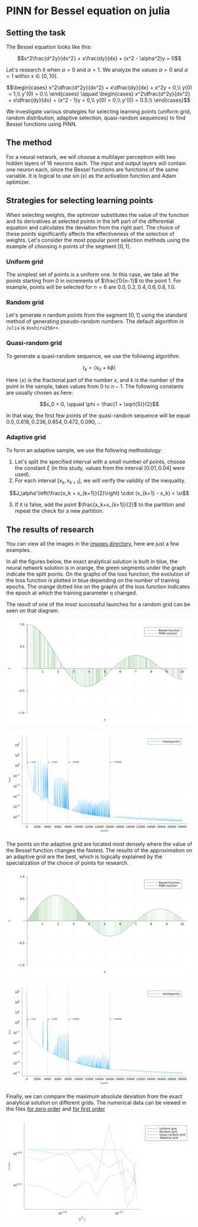 # PINN for Bessel equation on julia

## Setting the task
The Bessel equation looks like this:

$$x^2\frac{d^2y}{dx^2} + x\frac{dy}{dx} + (x^2 - \alpha^2)y = 0$$

Let's research it when $\alpha = 0$ and $\alpha = 1$.
We analyze the values $\alpha = 0$ and $\alpha = 1$ within $x \in [0, 10]$.

```math
\begin{cases}
	x^2\dfrac{d^2y}{dx^2} + x\dfrac{dy}{dx} + x^2y = 0,\\
    y(0) = 1,\\
    y'(0) = 0.\\
\end{cases}

\qquad

\begin{cases}
	x^2\dfrac{d^2y}{dx^2} + x\dfrac{dy}{dx} + (x^2 - 1)y = 0,\\
    y(0) = 0,\\
    y'(0) = 0.5.\\
\end{cases}
```

We investigate various strategies for selecting learning points (uniform grid,
random distribution, adaptive selection, quasi-random sequences) to find Bessel
functions using PINN.

## The method

For a neural network, we will choose a multilayer perceptron with two hidden layers
of $16$ neurons each. The input and output layers will contain one neuron each, since
the Bessel functions are functions of the same variable. It is logical to use $\sin(x)$
as the activation function and Adam optimizer.

## Strategies for selecting learning points

When selecting weights, the optimizer substitutes the value of the function and its
derivatives at selected points in the left part of the differential equation and calculates
the deviation from the right part. The choice of these points significantly affects the
effectiveness of the selection of weights. Let's consider the most popular point selection
methods using the example of choosing $n$ points of the segment $[0, 1]$.

### Uniform grid

The simplest set of points is a uniform one. In this case, we take all the points starting
from $0$ in increments of $\frac{1}{n-1}$ to the point $1$. For example, points will be
selected for $n = 6$ are $0.0, 0.2, 0.4, 0.6, 0.8, 1.0$.

### Random grid

Let's generate $n$ random points from the segment $[0, 1]$ using the standard method of
generating pseudo-random numbers. The default algorithm in `Julia` is `Xoshiro256++`.

### Quasi-random grid

To generate a quasi-random sequence, we use the following algorithm:

$$t_k = \langle s_0 + k\phi \rangle$$

Here $\langle x \rangle$ is the fractional part of the number $x$, and $k$ is the number of the point
in the sample, takes values from $0$ to $n - 1$. The following constants are usually
chosen as here:

$$s_0 = 0, \qquad \phi = \frac{1 + \sqrt{5}}{2}$$

In that way, the first few points of the quasi-random sequence will be equal $0.0, 0.618,
0.236, 0.854, 0.472, 0.090, \dots$

### Adaptive grid

To form an adaptive sample, we use the following methodology:

1. Let's split the specified interval with a small number of points, choose the constant $\xi$
(in this study, values from the interval $[0.01, 0.04]$ were used).
2. For each interval $[x_k, x_{k+1}]$, we will verify the validity of the inequality.
```math
J_\alpha'\left(\frac{x_k + x_{k+1}}{2}\right) \cdot (x_{k+1} - x_k) < \xi
```
3. If it is false, add the point $\frac{x_k+x_{k+1}}{2}$ to the partition and repeat the check
for a new partition.

## The results of research

You can view all the images in the [images directory](images), here are just a few examples.

In all the figures below, the exact analytical solution is built in blue, the neural network
solution is in orange, the green segments under the graph indicate the split points. On the graphs
of the loss function, the evolution of the loss function is plotted in blue depending on the number
of training epochs. The orange dotted line on the graphs of the loss function indicates the epoch at
which the training parameter $\eta$ changed.

The result of one of the most successful launches for a random grid can be seen on that diagram.

![Random grid image](./images/random/Bessel_0_random.png "Bessel 0 random diagram")

![Random grid loss](./images/random/loss_0_random.png "Bessel 0 random loss diagram")

The points on the adaptive grid are located most densely where the value of the Bessel function
changes the fastest. The results of the approximation on an adaptive grid are the best, which is
logically explained by the specialization of the choice of points for research.

![Adaptive grid image](./images/adaptive/Bessel_1_adaptive.png "Bessel 1 adaptive diagram")

![Adaptive grid loss](./images/adaptive/loss_1_adaptive.png "Bessel 1 adaptive loss diagram")

Finally, we can compare the maximum absolute deviation from the exact analytical solution on different
grids. The numerical data can be viewed in the files [for zero order](src/losses_errors_0.txt) and
[for first order](src/losses_errors_1.txt)

![Comparison on different grids](./images/absolute_error/Bessel_0_absoluteError.png "Comparison on different grids")
